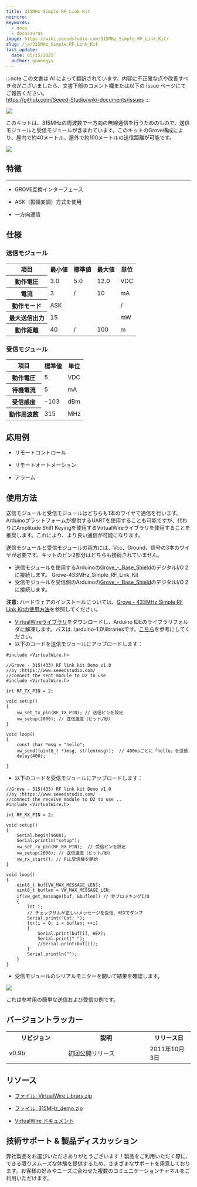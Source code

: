 ```yaml
---
title: 315MHz Simple RF Link Kit
nointro:
keywords:
  - docs
  - docusaurus
image: https://wiki.seeedstudio.com/315MHz_Simple_RF_Link_Kit/
slug: /ja/315MHz_Simple_RF_Link_Kit
last_update:
  date: 05/15/2025
  author: gunengyu
---
```

:::note
この文書は AI によって翻訳されています。内容に不正確な点や改善すべき点がございましたら、文書下部のコメント欄または以下の Issue ページにてご報告ください。  
https://github.com/Seeed-Studio/wiki-documents/issues
:::

![](https://files.seeedstudio.com/wiki/315MHz_Simple_RF_Link_Kit/img/315M_433M.jpg)

このキットは、315MHzの周波数で一方向の無線通信を行うためのもので、送信モジュールと受信モジュールが含まれています。このキットのGrove構成により、屋内で約40メートル、屋外で約100メートルの送信距離が可能です。

[![](https://files.seeedstudio.com/wiki/Seeed-WiKi/docs/images/300px-Get_One_Now_Banner-ragular.png)](https://www.seeedstudio.com/grove-315mhz-simple-rf-link-kit-p-1061.html?cPath=139_140)

## 特徴

---

* GROVE互換インターフェース

* ASK（振幅変調）方式を使用

* 一方向通信

## 仕様

### 送信モジュール

<table  cellspacing="0" width="80%">
<tr>
<th scope="col"> 項目
</th>
<th scope="col"> 最小値
</th>
<th scope="col"> 標準値
</th>
<th scope="col"> 最大値
</th>
<th scope="col"> 単位
</th></tr>
<tr>
<th scope="row"> 動作電圧
</th>
<td> 3.0
</td>
<td> 5.0
</td>
<td> 12.0
</td>
<td> VDC
</td></tr>
<tr>
<th scope="row"> 電流
</th>
<td> 3
</td>
<td> /
</td>
<td> 10
</td>
<td> mA
</td></tr>
<tr>
<th scope="row"> 動作モード
</th>
<td colspan="3"> ASK
</td>
<td> /
</td></tr>
<tr>
<th scope="row"> 最大送信出力
</th>
<td colspan="3"> 15
</td>
<td> mW
</td></tr>
<tr>
<th scope="row"> 動作距離
</th>
<td> 40
</td>
<td> /
</td>
<td> 100
</td>
<td> m
</td></tr></table>

### 受信モジュール

<table  cellspacing="0" width="80%">
<tr>
<th scope="col"> 項目
</th>
<th scope="col"> 標準値
</th>
<th scope="col"> 単位
</th></tr>
<tr>
<th scope="row"> 動作電圧
</th>
<td> 5
</td>
<td> VDC
</td></tr>
<tr>
<th scope="row"> 待機電流
</th>
<td> 5
</td>
<td> mA
</td></tr>
<tr>
<th scope="row"> 受信感度
</th>
<td> -103
</td>
<td> dBm
</td></tr>
<tr>
<th scope="row"> 動作周波数
</th>
<td> 315
</td>
<td> MHz
</td></tr></table>

## 応用例

* リモートコントロール

* リモートオートメーション

* アラーム

## 使用方法

送信モジュールと受信モジュールはどちらも1本のワイヤで通信を行います。Arduinoプラットフォームが提供するUARTを使用することも可能ですが、代わりにAmplitude Shift Keyingを使用するVirtualWireライブラリを使用することを推奨します。これにより、より良い通信が可能になります。

送信モジュールと受信モジュールの両方には、Vcc、Ground、信号の3本のワイヤが必要です。キットのピン2部分はどちらも接続されていません。

* 送信モジュールを使用するArduinoの[Grove_-_Base_Shield](/Base_Shield_V2 "Grove - Base Shield")のデジタルI/O 2に接続します。
Grove-433MHz_Simple_RF_Link_Kit
* 受信モジュールを受信側のArduinoの[Grove_-_Base_Shield](/Base_Shield_V2 "Grove - Base Shield")のデジタルI/O 2に接続します。

**注意:** ハードウェアのインストールについては、[Grove - 433MHz Simple RF Link Kitの使用方法](/Grove-433MHz_Simple_RF_Link_Kit "Grove-433MHz_Simple_RF_Link_Kit")を参照してください。

* [VirtualWireライブラリ](https://files.seeedstudio.com/wiki/315MHz_Simple_RF_Link_Kit/res/VirtualWire_Library.zip)をダウンロードし、Arduino IDEのライブラリフォルダに解凍します。パスは..\arduino-1.0\librariesです。[こちら](http://www.pjrc.com/teensy/td_libs_VirtualWire.html)を参考にしてください。
* 以下のコードを送信モジュールにアップロードします：

```
#include <VirtualWire.h>

//Grove - 315(433) RF link kit Demo v1.0
//by :https://www.seeedstudio.com/
//connect the sent module to D2 to use
#include <VirtualWire.h>

int RF_TX_PIN = 2;

void setup()
{
    vw_set_tx_pin(RF_TX_PIN); // 送信ピンを設定
    vw_setup(2000); // 送信速度（ビット/秒）
}

void loop()
{
    const char *msg = "hello";
    vw_send((uint8_t *)msg, strlen(msg));  // 400msごとに「hello」を送信
    delay(400);

}
```

* 以下のコードを受信モジュールにアップロードします：

```
//Grove - 315(433) RF link kit Demo v1.0
//by :https://www.seeedstudio.com/
//connect the receive module to D2 to use ..
#include <VirtualWire.h>

int RF_RX_PIN = 2;

void setup()
{
    Serial.begin(9600);
    Serial.println("setup");
    vw_set_rx_pin(RF_RX_PIN);  // 受信ピンを設定
    vw_setup(2000); // 送信速度（ビット/秒）
    vw_rx_start(); // PLL受信機を開始
}

void loop()
{
    uint8_t buf[VW_MAX_MESSAGE_LEN];
    uint8_t buflen = VW_MAX_MESSAGE_LEN;
    if(vw_get_message(buf, &buflen)) // 非ブロッキングI/O
    {
        int i;
        // チェックサムが正しいメッセージを受信、HEXでダンプ
        Serial.print("Got: ");
        for(i = 0; i < buflen; ++i)
        {
            Serial.print(buf[i], HEX);
            Serial.print(" ");
            //Serial.print(buf[i]);
        }
        Serial.println("");
    }
}
```

* 受信モジュールのシリアルモニターを開いて結果を確認します。

![](https://files.seeedstudio.com/wiki/315MHz_Simple_RF_Link_Kit/img/Receive_Data.jpg)

これは参考用の簡単な送信および受信の例です。

## バージョントラッカー

<table>
<tr>
<th> リビジョン
</th>
<th> 説明
</th>
<th> リリース日
</th></tr>
<tr>
<td width="300px"> v0.9b
</td>
<td width="500px"> 初回公開リリース
</td>
<td width="200px"> 2011年10月3日
</td></tr></table>

## リソース

* [ファイル: VirtualWire Library.zip](https://files.seeedstudio.com/wiki/315MHz_Simple_RF_Link_Kit/res/VirtualWire_Library.zip)

* [ファイル: 315MHz_demo.zip](https://files.seeedstudio.com/wiki/315MHz_Simple_RF_Link_Kit/res/315MHz_Demo.zip)

* [VirtualWire ドキュメント](http://www.open.com.au/mikem/arduino/VirtualWire.pdf)

## 技術サポート & 製品ディスカッション

弊社製品をお選びいただきありがとうございます！製品をご利用いただく際に、できる限りスムーズな体験を提供するため、さまざまなサポートを用意しております。お客様の好みやニーズに合わせた複数のコミュニケーションチャネルをご利用いただけます。

<div class="button_tech_support_container">
<a href="https://forum.seeedstudio.com/" class="button_forum"></a> 
<a href="https://www.seeedstudio.com/contacts" class="button_email"></a>
</div>

<div class="button_tech_support_container">
<a href="https://discord.gg/eWkprNDMU7" class="button_discord"></a> 
<a href="https://github.com/Seeed-Studio/wiki-documents/discussions/69" class="button_discussion"></a>
</div>